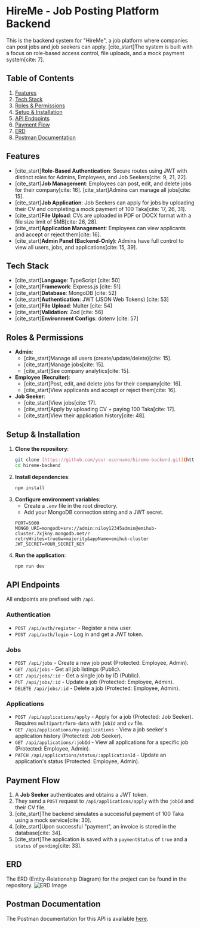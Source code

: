 # HireMe - Job Posting Platform Backend

This is the backend system for "HireMe", a job platform where companies can post jobs and job seekers can apply. [cite_start]The system is built with a focus on role-based access control, file uploads, and a mock payment system[cite: 7].

## Table of Contents

1.  [Features](#features)
2.  [Tech Stack](#tech-stack)
3.  [Roles & Permissions](#roles--permissions)
4.  [Setup & Installation](#setup--installation)
5.  [API Endpoints](#api-endpoints)
6.  [Payment Flow](#payment-flow)
7.  [ERD](#erd)
8.  [Postman Documentation](#postman-documentation)

## Features

-   [cite_start]**Role-Based Authentication**: Secure routes using JWT with distinct roles for Admins, Employees, and Job Seekers[cite: 9, 21, 22].
-   [cite_start]**Job Management**: Employees can post, edit, and delete jobs for their company[cite: 16]. [cite_start]Admins can manage all jobs[cite: 15].
-   [cite_start]**Job Application**: Job Seekers can apply for jobs by uploading their CV and completing a mock payment of 100 Taka[cite: 17, 26, 31].
-   [cite_start]**File Upload**: CVs are uploaded in PDF or DOCX format with a file size limit of 5MB[cite: 26, 28].
-   [cite_start]**Application Management**: Employees can view applicants and accept or reject them[cite: 16].
-   [cite_start]**Admin Panel (Backend-Only)**: Admins have full control to view all users, jobs, and applications[cite: 15, 39].

## Tech Stack

-   [cite_start]**Language**: TypeScript [cite: 50]
-   [cite_start]**Framework**: Express.js [cite: 51]
-   [cite_start]**Database**: MongoDB [cite: 52]
-   [cite_start]**Authentication**: JWT (JSON Web Tokens) [cite: 53]
-   [cite_start]**File Upload**: Multer [cite: 54]
-   [cite_start]**Validation**: Zod [cite: 56]
-   [cite_start]**Environment Configs**: dotenv [cite: 57]

## Roles & Permissions

-   **Admin**:
    -   [cite_start]Manage all users (create/update/delete)[cite: 15].
    -   [cite_start]Manage jobs[cite: 15].
    -   [cite_start]See company analytics[cite: 15].
-   **Employee (Recruiter)**:
    -   [cite_start]Post, edit, and delete jobs for their company[cite: 16].
    -   [cite_start]View applicants and accept or reject them[cite: 16].
-   **Job Seeker**:
    -   [cite_start]View jobs[cite: 17].
    -   [cite_start]Apply by uploading CV + paying 100 Taka[cite: 17].
    -   [cite_start]View their application history[cite: 48].

## Setup & Installation

1.  **Clone the repository**:
    ```bash
    git clone [https://github.com/your-username/hireme-backend.git](https://github.com/your-username/hireme-backend.git)
    cd hireme-backend
    ```
2.  **Install dependencies**:
    ```bash
    npm install
    ```
3.  **Configure environment variables**:
    -   Create a `.env` file in the root directory.
    -   Add your MongoDB connection string and a JWT secret.
    ```env
    PORT=5000
    MONGO_URI=mongodb+srv://admin:niloy12345admin@emihub-cluster.7xjkny.mongodb.net/?retryWrites=true&w=majority&appName=emihub-cluster
    JWT_SECRET=YOUR_SECRET_KEY
    ```
4.  **Run the application**:
    ```bash
    npm run dev
    ```

## API Endpoints

All endpoints are prefixed with `/api`.

### Authentication

-   `POST /api/auth/register` - Register a new user.
-   `POST /api/auth/login` - Log in and get a JWT token.

### Jobs

-   `POST /api/jobs` - Create a new job post (Protected: Employee, Admin).
-   `GET /api/jobs` - Get all job listings (Public).
-   `GET /api/jobs/:id` - Get a single job by ID (Public).
-   `PUT /api/jobs/:id` - Update a job (Protected: Employee, Admin).
-   `DELETE /api/jobs/:id` - Delete a job (Protected: Employee, Admin).

### Applications

-   `POST /api/applications/apply` - Apply for a job (Protected: Job Seeker). Requires `multipart/form-data` with `jobId` and `cv` file.
-   `GET /api/applications/my-applications` - View a job seeker's application history (Protected: Job Seeker).
-   `GET /api/applications/:jobId` - View all applications for a specific job (Protected: Employee, Admin).
-   `PATCH /api/applications/status/:applicationId` - Update an application's status (Protected: Employee, Admin).

## Payment Flow

1.  A **Job Seeker** authenticates and obtains a JWT token.
2.  They send a `POST` request to `/api/applications/apply` with the `jobId` and their CV file.
3.  [cite_start]The backend simulates a successful payment of 100 Taka using a mock service[cite: 30].
4.  [cite_start]Upon successful "payment", an invoice is stored in the database[cite: 34].
5.  [cite_start]The application is saved with a `paymentStatus` of `true` and a `status` of `pending`[cite: 33].

## ERD

The ERD (Entity-Relationship Diagram) for the project can be found in the repository.
![ERD Image](erd.png)

## Postman Documentation

The Postman documentation for this API is available [here](https://www.postman.com/collections/your-postman-collection-id).
